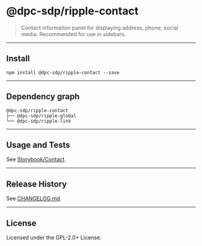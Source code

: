 # @dpc-sdp/ripple-contact

> Contact information panel for displaying address, phone, social media.
Recommended for use in sidebars.

--------------------------------------------------------------------------------

## Install

```shell
npm install @dpc-sdp/ripple-contact --save
```

--------------------------------------------------------------------------------

## Dependency graph

```shell
@dpc-sdp/ripple-contact
├── @dpc-sdp/ripple-global
└── @dpc-sdp/ripple-link
```

--------------------------------------------------------------------------------

## Usage and Tests

See [Storybook/Contact](https://storybook-ripple-master.lagoon.vicsdp.amazee.io/?selectedKind=Molecules/Contact&selectedStory=Contact).

--------------------------------------------------------------------------------

## Release History

See [CHANGELOG.md](./CHANGELOG.md).

--------------------------------------------------------------------------------

## License

Licensed under the GPL-2.0+ License.
